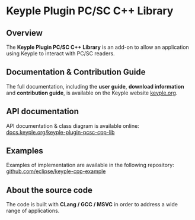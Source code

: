 # Keyple Plugin PC/SC C++ Library

## Overview

The **Keyple Plugin PC/SC C++ Library** is an add-on to allow an application using Keyple to interact with PC/SC readers.

## Documentation & Contribution Guide

The full documentation, including the **user guide**, **download information** and **contribution guide**, is available on the Keyple website [keyple.org](https://keyple.org).

## API documentation

API documentation & class diagram is available online: [docs.keyple.org/keyple-plugin-pcsc-cpp-lib](https://docs.keyple.org/keyple-plugin-cpp-java-lib)

## Examples

Examples of implementation are available in the following repository: [github.com/eclipse/keyple-cpp-example](https://github.com/eclipse/keyple-cpp-example)

## About the source code

The code is built with **CLang / GCC / MSVC** in order to address a wide range of applications.
